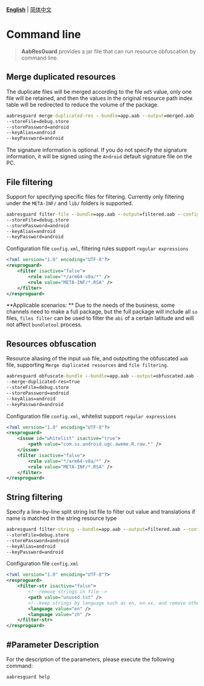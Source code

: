 **[English](COMMAND.md)** | [简体中文](../zh-cn/COMMAND.md)

# Command line

> **AabResGuard** provides a jar file that can run resource obfuscation by command line.

## Merge duplicated resources
The duplicate files will be merged according to the file `md5` value, only one file will be retained, and then the values in the original resource path index table will be redirected to reduce the volume of the package.
```cmd
aabresguard merge-duplicated-res --bundle=app.aab --output=merged.aab 
--storeFile=debug.store
--storePassword=android
--keyAlias=android
--keyPassword=android
```
The signature information is optional. If you do not specify the signature information, it will be signed using the `Android` default signature file on the PC.

## File filtering
Support for specifying specific files for filtering. Currently only filtering under the `META-INF/` and `lib/` folders is supported.
```cmd
aabresguard filter-file --bundle=app.aab --output=filtered.aab --config=config.xml
--storeFile=debug.store
--storePassword=android
--keyAlias=android
--keyPassword=android
```

Configuration file `config.xml`, filtering rules support `regular expressions`
```xml
<?xml version="1.0" encoding="UTF-8"?>
<resproguard>
    <filter isactive="false">
        <rule value="*/arm64-v8a/*" />
        <rule value="META-INF/*.RSA" />
    </filter>
</resproguard>
```
**Applicable scenarios: ** Due to the needs of the business, some channels need to make a full package, but the full package will include all `so` files, `files filter` can be used to filter the `abi` of a certain latitude and will not affect `bundletool` process.

## Resources obfuscation
Resource aliasing of the input `aab` file, and outputting the obfuscated `aab` file, supporting `Merge duplicated resources` and `file filtering`.
```cmd
aabresguard obfuscate-bundle --bundle=app.aab --output=obfuscated.aab --config=config.xml --mapping=mapping.txt
--merge-duplicated-res=true
--storeFile=debug.store
--storePassword=android
--keyAlias=android
--keyPassword=android
```

Configuration file `config.xml`, whitelist support `regular expressions`
```xml
<?xml version="1.0" encoding="UTF-8"?>
<resproguard>
    <issue id="whitelist" isactive="true">
        <path value="com.ss.android.ugc.aweme.R.raw.*" />
    </issue>
    <filter isactive="false">
        <rule value="*/arm64-v8a/*" />
        <rule value="META-INF/*.RSA" />
    </filter>
</resproguard>
```

## String filtering
Specify a line-by-line split string list file to filter out value and translations if name is matched in the string resource type
```cmd
aabresguard filter-string --bundle=app.aab --output=filtered.aab --config=config.xml
--storeFile=debug.store
--storePassword=android
--keyAlias=android
--keyPassword=android
```
Configuration file `config.xml`
```xml
<?xml version="1.0" encoding="UTF-8"?>
<resproguard>
    <filter-str isactive="false">
        <!--remove strings in file-->
        <path value="unused.txt" />
        <!--keep strings by language such as en, en-xx, and remove others-->
        <language value="en" />
        <language value="zh" />
    </filter-str>
</resproguard>
```


## #Parameter Description
For the description of the parameters, please execute the following command:

```cmd
aabresguard help
```